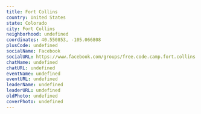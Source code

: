 ```yaml
---
title: Fort Collins
country: United States
state: Colorado
city: Fort Collins
neighborhood: undefined
coordinates: 40.550853, -105.066808
plusCode: undefined
socialName: Facebook
socialURL: https://www.facebook.com/groups/free.code.camp.fort.collins
chatName: undefined
chatURL: undefined
eventName: undefined
eventURL: undefined
leaderName: undefined
leaderURL: undefined
oldPhoto: undefined
coverPhoto: undefined
---
```

